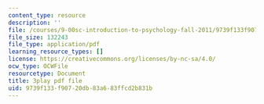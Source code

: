 ```yaml
---
content_type: resource
description: ''
file: /courses/9-00sc-introduction-to-psychology-fall-2011/9739f133f90720db83a683ffcd2b831b_bihrpOS0qtY.pdf
file_size: 132243
file_type: application/pdf
learning_resource_types: []
license: https://creativecommons.org/licenses/by-nc-sa/4.0/
ocw_type: OCWFile
resourcetype: Document
title: 3play pdf file
uid: 9739f133-f907-20db-83a6-83ffcd2b831b
---
```

